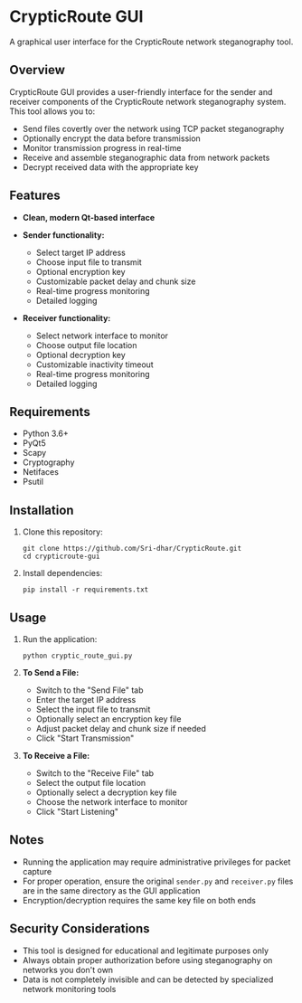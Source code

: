 # CrypticRoute GUI

A graphical user interface for the CrypticRoute network steganography tool.

## Overview

CrypticRoute GUI provides a user-friendly interface for the sender and receiver components of the CrypticRoute network steganography system. This tool allows you to:

- Send files covertly over the network using TCP packet steganography
- Optionally encrypt the data before transmission
- Monitor transmission progress in real-time
- Receive and assemble steganographic data from network packets
- Decrypt received data with the appropriate key

## Features

- **Clean, modern Qt-based interface**
- **Sender functionality:**
  - Select target IP address
  - Choose input file to transmit
  - Optional encryption key
  - Customizable packet delay and chunk size
  - Real-time progress monitoring
  - Detailed logging
  
- **Receiver functionality:**
  - Select network interface to monitor
  - Choose output file location
  - Optional decryption key
  - Customizable inactivity timeout
  - Real-time progress monitoring
  - Detailed logging

## Requirements

- Python 3.6+
- PyQt5
- Scapy
- Cryptography
- Netifaces
- Psutil

## Installation

1. Clone this repository:
   ```
   git clone https://github.com/Sri-dhar/CrypticRoute.git
   cd crypticroute-gui
   ```

2. Install dependencies:
   ```
   pip install -r requirements.txt
   ```

## Usage

1. Run the application:
   ```
   python cryptic_route_gui.py
   ```

2. **To Send a File:**
   - Switch to the "Send File" tab
   - Enter the target IP address
   - Select the input file to transmit
   - Optionally select an encryption key file
   - Adjust packet delay and chunk size if needed
   - Click "Start Transmission"

3. **To Receive a File:**
   - Switch to the "Receive File" tab
   - Select the output file location
   - Optionally select a decryption key file
   - Choose the network interface to monitor
   - Click "Start Listening"

## Notes

- Running the application may require administrative privileges for packet capture
- For proper operation, ensure the original `sender.py` and `receiver.py` files are in the same directory as the GUI application
- Encryption/decryption requires the same key file on both ends

## Security Considerations

- This tool is designed for educational and legitimate purposes only
- Always obtain proper authorization before using steganography on networks you don't own
- Data is not completely invisible and can be detected by specialized network monitoring tools
